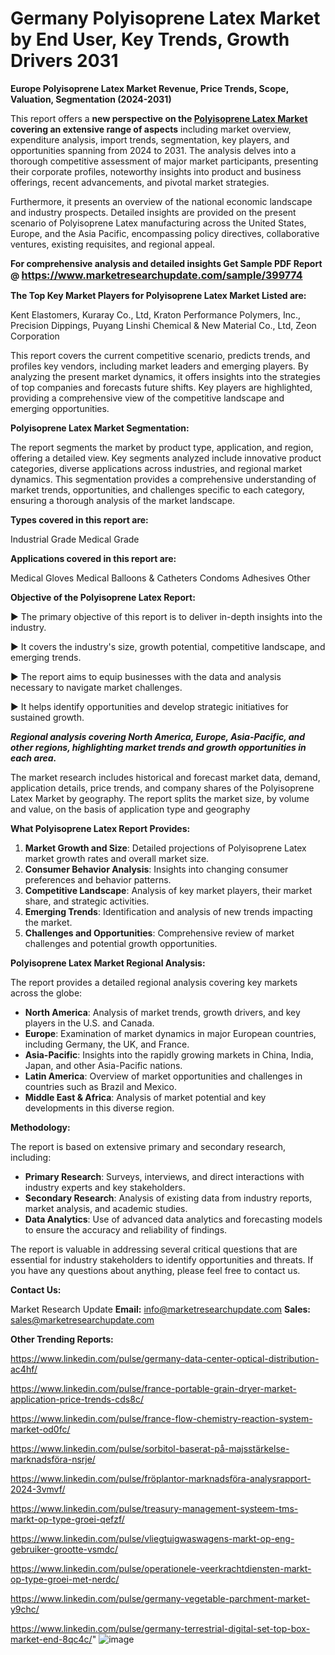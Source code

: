 # Germany Polyisoprene Latex Market by End User, Key Trends, Growth Drivers 2031

<strong>Europe Polyisoprene Latex Market Revenue, Price Trends, Scope, Valuation, Segmentation (2024-2031)</strong>

This report offers a <strong>new perspective on the <a href=https://www.marketresearchupdate.com/sample/399774>Polyisoprene Latex Market</a> covering an extensive range of aspects</strong> including market overview, expenditure analysis, import trends, segmentation, key players, and opportunities spanning from 2024 to 2031. The analysis delves into a thorough competitive assessment of major market participants, presenting their corporate profiles, noteworthy insights into product and business offerings, recent advancements, and pivotal market strategies.

Furthermore, it presents an overview of the national economic landscape and industry prospects. Detailed insights are provided on the present scenario of Polyisoprene Latex manufacturing across the United States, Europe, and the Asia Pacific, encompassing policy directives, collaborative ventures, existing requisites, and regional appeal.

<strong>For comprehensive analysis and detailed insights Get Sample PDF Report @ <a href=https://www.marketresearchupdate.com/sample/399774><font size=3 color=#0000ff>https://www.marketresearchupdate.com/sample/399774</font></a></strong>

<strong>The Top Key Market Players for Polyisoprene Latex Market Listed are:</strong>

Kent Elastomers, Kuraray Co., Ltd, Kraton Performance Polymers, Inc., Precision Dippings, Puyang Linshi Chemical & New Material Co., Ltd, Zeon Corporation

This report covers the current competitive scenario, predicts trends, and profiles key vendors, including market leaders and emerging players. By analyzing the present market dynamics, it offers insights into the strategies of top companies and forecasts future shifts. Key players are highlighted, providing a comprehensive view of the competitive landscape and emerging opportunities.

<strong>Polyisoprene Latex Market Segmentation:</strong>

The report segments the market by product type, application, and region, offering a detailed view. Key segments analyzed include innovative product categories, diverse applications across industries, and regional market dynamics. This segmentation provides a comprehensive understanding of market trends, opportunities, and challenges specific to each category, ensuring a thorough analysis of the market landscape.

<strong>Types covered in this report are:</strong>

Industrial Grade
Medical Grade

<strong>Applications covered in this report are:</strong>

Medical Gloves
Medical Balloons & Catheters
Condoms
Adhesives
Other

<strong>Objective of the Polyisoprene Latex Report:</strong>

▶ The primary objective of this report is to deliver in-depth insights into the industry.

▶ It covers the industry's size, growth potential, competitive landscape, and emerging trends.

▶ The report aims to equip businesses with the data and analysis necessary to navigate market challenges.

▶ It helps identify opportunities and develop strategic initiatives for sustained growth.

<strong><em>Regional analysis covering North America, Europe, Asia-Pacific, and other regions, highlighting market trends and growth opportunities in each area.</em></strong>

The market research includes historical and forecast market data, demand, application details, price trends, and company shares of the Polyisoprene Latex Market by geography. The report splits the market size, by volume and value, on the basis of application type and geography

<strong>What Polyisoprene Latex Report Provides:</strong>
<ol>
  <li><strong>Market Growth and Size</strong>: Detailed projections of Polyisoprene Latex market growth rates and overall market size.</li>
  <li><strong>Consumer Behavior Analysis</strong>: Insights into changing consumer preferences and behavior patterns.</li>
  <li><strong>Competitive Landscape</strong>: Analysis of key market players, their market share, and strategic activities.</li>
  <li><strong>Emerging Trends</strong>: Identification and analysis of new trends impacting the market.</li>
  <li><strong>Challenges and Opportunities</strong>: Comprehensive review of market challenges and potential growth opportunities.</li>
</ol>

<strong>Polyisoprene Latex Market Regional Analysis:</strong>

The report provides a detailed regional analysis covering key markets across the globe:
<ul>
  <li><strong>North America</strong>: Analysis of market trends, growth drivers, and key players in the U.S. and Canada.</li>
  <li><strong>Europe</strong>: Examination of market dynamics in major European countries, including Germany, the UK, and France.</li>
  <li><strong>Asia-Pacific</strong>: Insights into the rapidly growing markets in China, India, Japan, and other Asia-Pacific nations.</li>
  <li><strong>Latin America</strong>: Overview of market opportunities and challenges in countries such as Brazil and Mexico.</li>
  <li><strong>Middle East &amp; Africa</strong>: Analysis of market potential and key developments in this diverse region.</li>
</ul>

<strong>Methodology:</strong>

The report is based on extensive primary and secondary research, including:
<ul>
  <li><strong>Primary Research</strong>: Surveys, interviews, and direct interactions with industry experts and key stakeholders.</li>
  <li><strong>Secondary Research</strong>: Analysis of existing data from industry reports, market analysis, and academic studies.</li>
  <li><strong>Data Analytics</strong>: Use of advanced data analytics and forecasting models to ensure the accuracy and reliability of findings.</li>
</ul>
The report is valuable in addressing several critical questions that are essential for industry stakeholders to identify opportunities and threats. If you have any questions about anything, please feel free to contact us.

<strong>Contact Us:</strong>

Market Research Update
<strong>Email:</strong> info@marketresearchupdate.com
<strong>Sales:</strong> sales@marketresearchupdate.com

<strong>Other Trending Reports:</strong>

<a href=https://www.linkedin.com/pulse/germany-data-center-optical-distribution-ac4hf/>https://www.linkedin.com/pulse/germany-data-center-optical-distribution-ac4hf/</a>

<a href=https://www.linkedin.com/pulse/france-portable-grain-dryer-market-application-price-trends-cds8c/>https://www.linkedin.com/pulse/france-portable-grain-dryer-market-application-price-trends-cds8c/</a>

<a href=https://www.linkedin.com/pulse/france-flow-chemistry-reaction-system-market-od0fc/>https://www.linkedin.com/pulse/france-flow-chemistry-reaction-system-market-od0fc/</a>

<a href=https://www.linkedin.com/pulse/sorbitol-baserat-på-majsstärkelse-marknadsföra-nsrje/>https://www.linkedin.com/pulse/sorbitol-baserat-på-majsstärkelse-marknadsföra-nsrje/</a>

<a href=https://www.linkedin.com/pulse/fröplantor-marknadsföra-analysrapport-2024-3vmvf/>https://www.linkedin.com/pulse/fröplantor-marknadsföra-analysrapport-2024-3vmvf/</a>

<a href=https://www.linkedin.com/pulse/treasury-management-systeem-tms-markt-op-type-groei-qefzf/>https://www.linkedin.com/pulse/treasury-management-systeem-tms-markt-op-type-groei-qefzf/</a>

<a href=https://www.linkedin.com/pulse/vliegtuigwaswagens-markt-op-eng-gebruiker-grootte-vsmdc/>https://www.linkedin.com/pulse/vliegtuigwaswagens-markt-op-eng-gebruiker-grootte-vsmdc/</a>

<a href=https://www.linkedin.com/pulse/operationele-veerkrachtdiensten-markt-op-type-groei-met-nerdc/>https://www.linkedin.com/pulse/operationele-veerkrachtdiensten-markt-op-type-groei-met-nerdc/</a>

<a href=https://www.linkedin.com/pulse/germany-vegetable-parchment-market-y9chc/>https://www.linkedin.com/pulse/germany-vegetable-parchment-market-y9chc/</a>

<a href=https://www.linkedin.com/pulse/germany-terrestrial-digital-set-top-box-market-end-8qc4c/>https://www.linkedin.com/pulse/germany-terrestrial-digital-set-top-box-market-end-8qc4c/</a>"
![image](https://github.com/user-attachments/assets/3d2dc7a7-efb8-43b0-a93c-a7176b438d3a)
